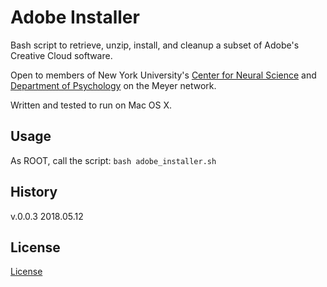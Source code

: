 # Adobe Installer

Bash script to retrieve, unzip, install, and cleanup a subset of Adobe's Creative Cloud software.

Open to members of New York University's [Center for Neural Science](http://www.cns.nyu.edu/) and [Department of Psychology](http://www.psych.nyu.edu/psychology.html) on the Meyer network. 

Written and tested to run on Mac OS X. 

## Usage 

As ROOT, call the script: 
`bash adobe_installer.sh`

## History 
v.0.0.3 2018.05.12

## License 
[License](https://github.com/marshki/adobe_installer/blob/master/LICENSE)
